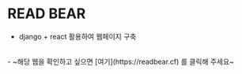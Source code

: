 # READ BEAR

- django + react 활용하여 웹페이지 구축
<br />
- ~해당 웹을 확인하고 싶으면 [여기](https://readbear.cf) 를 클릭해 주세요~
